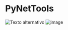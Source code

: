 # PyNetTools

![Texto alternativo](/alekszdev/PyNetTools/upload/main/PyNetTools.png)
![image](https://github.com/user-attachments/assets/993c0cf0-2375-4358-9916-cdce6ffa0947)
